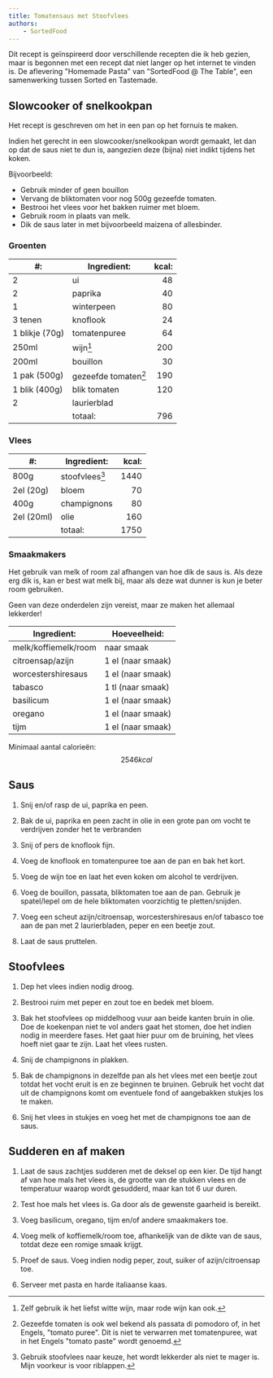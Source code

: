 ```yaml
---
title: Tomatensaus met Stoofvlees
authors:
    - SortedFood
---
```


Dit recept is geïnspireerd door verschillende recepten die ik heb gezien, maar is begonnen met een recept dat niet langer op het internet te vinden is. De aflevering "Homemade Pasta" van "SortedFood @ The Table", een samenwerking tussen Sorted en Tastemade.

## Slowcooker of snelkookpan

Het recept is geschreven om het in een pan op het fornuis te maken.

Indien het gerecht in een slowcooker/snelkookpan wordt gemaakt, let dan op dat de saus niet te dun is, aangezien deze (bijna) niet indikt tijdens het koken.

Bijvoorbeeld:

- Gebruik minder of geen bouillon
- Vervang de bliktomaten voor nog 500g gezeefde tomaten.
- Bestrooi het vlees voor het bakken ruimer met bloem.
- Gebruik room in plaats van melk.
- Dik de saus later in met bijvoorbeeld maizena of allesbinder.

### Groenten

| #:             | Ingredient:          | kcal: |
| -------------- | -------------------- | ----: |
| 2              | ui                   |    48 |
| 2              | paprika              |    40 |
| 1              | winterpeen           |    80 |
| 3 tenen        | knoflook             |    24 |
| 1 blikje (70g) | tomatenpuree         |    64 |
| 250ml          | wijn[^1]             |   200 |
| 200ml          | bouillon             |    30 |
| 1 pak (500g)   | gezeefde tomaten[^2] |   190 |
| 1 blik (400g)  | blik tomaten         |   120 |
| 2              | laurierblad          |       |
|                | totaal:              |   796 |

[^1]: Zelf gebruik ik het liefst witte wijn, maar rode wijn kan ook.

[^2]: Gezeefde tomaten is ook wel bekend als passata di pomodoro of, in het Engels, "tomato puree". Dit is niet te verwarren met tomatenpuree, wat in het Engels "tomato paste" wordt genoemd.

### Vlees

| #:         | Ingredient:    | kcal: |
| ---------- | -------------- | ----: |
| 800g       | stoofvlees[^3] |  1440 |
| 2el (20g)  | bloem          |    70 |
| 400g       | champignons    |    80 |
| 2el (20ml) | olie           |   160 |
|            | totaal:        |  1750 |

[^3]: Gebruik stoofvlees naar keuze, het wordt lekkerder als niet te mager is. Mijn voorkeur is voor riblappen.

### Smaakmakers

Het gebruik van melk of room zal afhangen van hoe dik de saus is. Als deze erg dik is, kan er best wat melk bij, maar als deze wat dunner is kun je beter room gebruiken.

Geen van deze onderdelen zijn vereist, maar ze maken het allemaal lekkerder!

| Ingredient:          | Hoeveelheid:      |
| -------------------- | ----------------- |
| melk/koffiemelk/room | naar smaak        |
| citroensap/azijn     | 1 el (naar smaak) |
| worcestershiresaus   | 1 el (naar smaak) |
| tabasco              | 1 tl (naar smaak) |
| basilicum            | 1 el (naar smaak) |
| oregano              | 1 el (naar smaak) |
| tijm                 | 1 el (naar smaak) |

Minimaal aantal calorieën: $$2546 kcal$$

## Saus

1. Snij en/of rasp de ui, paprika en peen.

1. Bak de ui, paprika en peen zacht in olie in een grote pan om vocht te verdrijven zonder het te verbranden

1. Snij of pers de knoflook fijn.

1. Voeg de knoflook en tomatenpuree toe aan de pan en bak het kort.

1. Voeg de wijn toe en laat het even koken om alcohol te verdrijven.

1. Voeg de bouillon, passata, bliktomaten toe aan de pan. Gebruik je spatel/lepel om de hele bliktomaten voorzichtig te pletten/snijden.

1. Voeg een scheut azijn/citroensap, worcestershiresaus en/of tabasco toe aan de pan met 2 laurierbladen, peper en een beetje zout.

1. Laat de saus pruttelen.

## Stoofvlees

1. Dep het vlees indien nodig droog.

1. Bestrooi ruim met peper en zout toe en bedek met bloem.

1. Bak het stoofvlees op middelhoog vuur aan beide kanten bruin in olie. Doe de koekenpan niet te vol anders gaat het stomen, doe het indien nodig in meerdere fases. Het gaat hier puur om de bruining, het vlees hoeft niet gaar te zijn. Laat het vlees rusten.

1. Snij de champignons in plakken.

1. Bak de champignons in dezelfde pan als het vlees met een beetje zout totdat het vocht eruit is en ze beginnen te bruinen. Gebruik het vocht dat uit de champignons komt om eventuele fond of aangebakken stukjes los te maken.

1. Snij het vlees in stukjes en voeg het met de champignons toe aan de saus.

## Sudderen en af maken

1. Laat de saus zachtjes sudderen met de deksel op een kier. De tijd hangt af van hoe mals het vlees is, de grootte van de stukken vlees en de temperatuur waarop wordt gesudderd, maar kan tot 6 uur duren.

1. Test hoe mals het vlees is. Ga door als de gewenste gaarheid is bereikt.

1. Voeg basilicum, oregano, tijm en/of andere smaakmakers toe.

1. Voeg melk of koffiemelk/room toe, afhankelijk van de dikte van de saus, totdat deze een romige smaak krijgt.

1. Proef de saus. Voeg indien nodig peper, zout, suiker of azijn/citroensap toe.

1. Serveer met pasta en harde italiaanse kaas.
